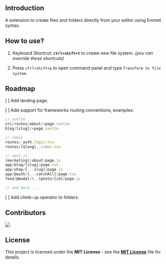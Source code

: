 ## Introduction

A extension to create files and folders directly from your editor using Emmet syntax.

## How to use?

1. Keyboard Shortcut: **`ctrl+shift+t`** to create new file system. _(you can override these shortcuts)_

2. Press `ctrl+shift+p` to open command panel and type `Transform to file system`.

## Roadmap

[ ] Add landing page.

[ ] Add support for frameworks routing conventions, examples:

```js
// svelte
src/routes/about/+page.svelte
blog/[slug]/+page.svelte

// remix
routes/_auth.login.tsx
routes/($lang)._index.tsx

// next.js
(marketing)/about/page.js
app/blog/[slug]/page.tsx
app/shop/[...slug]/page.js
app/@auth/[...catchAll]/page.tsx
feed/@modal/(..)photo/[id]/page.js

// and more ...
```

[ ] Add climb-up operator to folders.

## Contributors

<a href="https://github.com/xavimondev/fs-emmet/graphs/contributors">
  <img src="https://contrib.rocks/image?repo=xavimondev/fs-emmet" />
</a>

## License

This project is licensed under the **MIT License** - see the [**MIT License**](https://github.com/xavimondev/fs-emmet/blob/main/LICENSE) file for details.